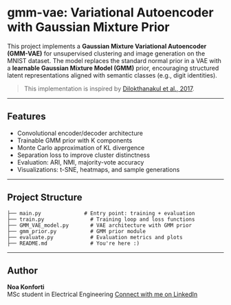 # gmm-vae: Variational Autoencoder with Gaussian Mixture Prior
This project implements a **Gaussian Mixture Variational Autoencoder (GMM-VAE)** for unsupervised clustering and image generation on the MNIST dataset. The model replaces the standard normal prior in a VAE with a **learnable Gaussian Mixture Model (GMM)** prior, encouraging structured latent representations aligned with semantic classes (e.g., digit identities).

> This implementation is inspired by [Dilokthanakul et al., 2017](https://arxiv.org/abs/1611.02648).

---

## Features

- Convolutional encoder/decoder architecture
- Trainable GMM prior with K components
- Monte Carlo approximation of KL divergence
- Separation loss to improve cluster distinctness
- Evaluation: ARI, NMI, majority-vote accuracy
- Visualizations: t-SNE, heatmaps, and sample generations

---

## Project Structure
 ``` 
├── main.py              # Entry point: training + evaluation
├── train.py               # Training loop and loss functions
├── GMM_VAE_model.py       # VAE architecture with GMM prior
├── gmm_prior.py           # GMM prior module
├── evaluate.py            # Evaluation metrics and plots
├── README.md              # You're here :)
 ``` 

---
## Author

**Noa Konforti**  
MSc student in Electrical Engineering 
[Connect with me on LinkedIn](www.linkedin.com/in/noa-konforti)
